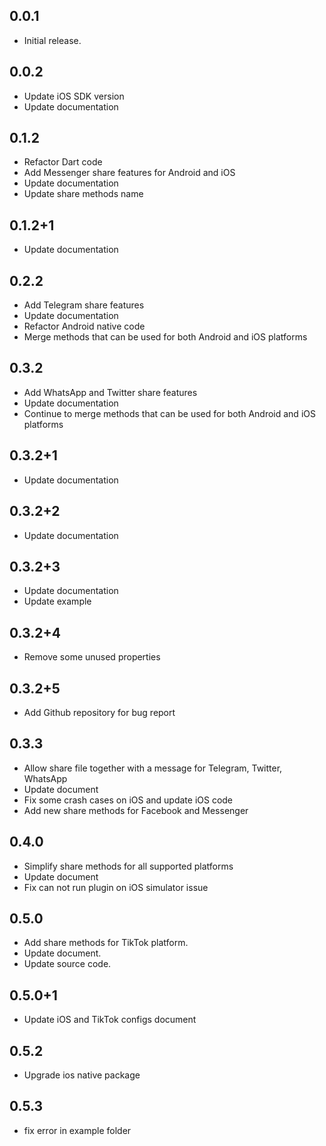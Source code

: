 ## 0.0.1

* Initial release.

## 0.0.2

* Update iOS SDK version
* Update documentation

## 0.1.2

* Refactor Dart code
* Add Messenger share features for Android and iOS
* Update documentation
* Update share methods name

## 0.1.2+1

* Update documentation

## 0.2.2

* Add Telegram share features
* Update documentation
* Refactor Android native code
* Merge methods that can be used for both Android and iOS platforms

## 0.3.2

* Add WhatsApp and Twitter share features
* Update documentation
* Continue to merge methods that can be used for both Android and iOS platforms

## 0.3.2+1

* Update documentation

## 0.3.2+2

* Update documentation

## 0.3.2+3

* Update documentation
* Update example

## 0.3.2+4

* Remove some unused properties

## 0.3.2+5

* Add Github repository for bug report

## 0.3.3

* Allow share file together with a message for Telegram, Twitter, WhatsApp
* Update document
* Fix some crash cases on iOS and update iOS code
* Add new share methods for Facebook and Messenger

## 0.4.0

* Simplify share methods for all supported platforms
* Update document
* Fix can not run plugin on iOS simulator issue

## 0.5.0

* Add share methods for TikTok platform.
* Update document.
* Update source code.

## 0.5.0+1

* Update iOS and TikTok configs document

## 0.5.2

* Upgrade ios native package

## 0.5.3

* fix error in example folder